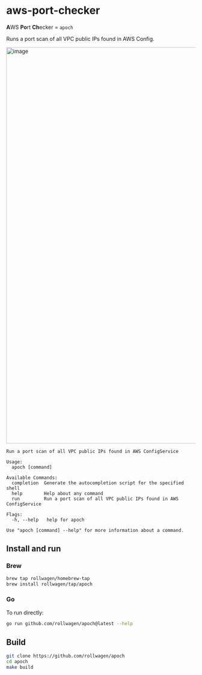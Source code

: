 # aws-port-checker

**A**WS **Po**rt **Ch**ecker = `apoch`

Runs a port scan of all VPC public IPs found in AWS Config.

<img width="1054" alt="image" src="https://user-images.githubusercontent.com/7364201/233852722-13bb1a62-92d5-4c73-86d4-55208a62696d.png">

```text
Run a port scan of all VPC public IPs found in AWS ConfigService

Usage:
  apoch [command]

Available Commands:
  completion  Generate the autocompletion script for the specified shell
  help        Help about any command
  run         Run a port scan of all VPC public IPs found in AWS ConfigService

Flags:
  -h, --help   help for apoch

Use "apoch [command] --help" for more information about a command.
```

## Install and run

### Brew

```sh
brew tap rollwagen/homebrew-tap
brew install rollwagen/tap/apoch
```

### Go

To run directly:

```sh
go run github.com/rollwagen/apoch@latest --help
```

## Build

```sh
git clone https://github.com/rollwagen/apoch
cd apoch
make build
```
